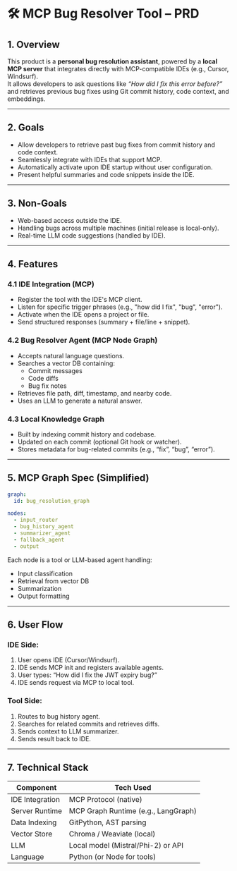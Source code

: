 # 🛠️ MCP Bug Resolver Tool – PRD

## 1. Overview

This product is a **personal bug resolution assistant**, powered by a **local MCP server** that integrates directly with MCP-compatible IDEs (e.g., Cursor, Windsurf).  
It allows developers to ask questions like _“How did I fix this error before?”_ and retrieves previous bug fixes using Git commit history, code context, and embeddings.

---

## 2. Goals

- Allow developers to retrieve past bug fixes from commit history and code context.  
- Seamlessly integrate with IDEs that support MCP.  
- Automatically activate upon IDE startup without user configuration.  
- Present helpful summaries and code snippets inside the IDE.

---

## 3. Non-Goals

- Web-based access outside the IDE.  
- Handling bugs across multiple machines (initial release is local-only).  
- Real-time LLM code suggestions (handled by IDE).

---

## 4. Features

### 4.1 IDE Integration (MCP)
- Register the tool with the IDE's MCP client.  
- Listen for specific trigger phrases (e.g., "how did I fix", "bug", "error").  
- Activate when the IDE opens a project or file.  
- Send structured responses (summary + file/line + snippet).

### 4.2 Bug Resolver Agent (MCP Node Graph)
- Accepts natural language questions.  
- Searches a vector DB containing:
  - Commit messages  
  - Code diffs  
  - Bug fix notes  
- Retrieves file path, diff, timestamp, and nearby code.  
- Uses an LLM to generate a natural answer.

### 4.3 Local Knowledge Graph
- Built by indexing commit history and codebase.  
- Updated on each commit (optional Git hook or watcher).  
- Stores metadata for bug-related commits (e.g., “fix”, “bug”, “error”).

---

## 5. MCP Graph Spec (Simplified)

```yaml
graph:
  id: bug_resolution_graph

nodes:
  - input_router
  - bug_history_agent
  - summarizer_agent
  - fallback_agent
  - output
```

Each node is a tool or LLM-based agent handling:
- Input classification  
- Retrieval from vector DB  
- Summarization  
- Output formatting

---

## 6. User Flow

### IDE Side:
1. User opens IDE (Cursor/Windsurf).  
2. IDE sends MCP init and registers available agents.  
3. User types: “How did I fix the JWT expiry bug?”  
4. IDE sends request via MCP to local tool.

### Tool Side:
1. Routes to bug history agent.  
2. Searches for related commits and retrieves diffs.  
3. Sends context to LLM summarizer.  
4. Sends result back to IDE.

---

## 7. Technical Stack

| Component         | Tech Used                        |
|------------------|----------------------------------|
| IDE Integration   | MCP Protocol (native)            |
| Server Runtime    | MCP Graph Runtime (e.g., LangGraph) |
| Data Indexing     | GitPython, AST parsing           |
| Vector Store      | Chroma / Weaviate (local)        |
| LLM               | Local model (Mistral/Phi-2) or API |
| Language          | Python (or Node for tools)       |
